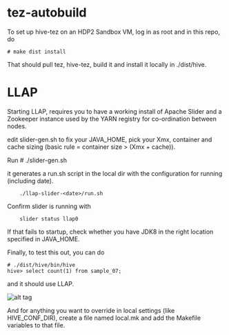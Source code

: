 tez-autobuild
=============

To set up hive-tez on an HDP2 Sandbox VM, log in as root and in this repo, do

    # make dist install

That should pull tez, hive-tez, build it and install it locally in ./dist/hive.

LLAP
====

Starting LLAP, requires you to have a working install of Apache Slider and a Zookeeper instance used by the YARN registry for co-ordination between nodes.

edit slider-gen.sh to fix your JAVA_HOME, pick your Xmx, container and cache sizing (basic rule = container size > (Xmx + cache)).

Run 
     # ./slider-gen.sh

it generates a run.sh script in the local dir with the configuration for running (including date).

        ./llap-slider-<date>/run.sh

Confirm slider is running with

        slider status llap0

If that fails to startup, check whether you have JDK8 in the right location specified in JAVA_HOME.

Finally, to test this out, you can do

    # ./dist/hive/bin/hive
    hive> select count(1) from sample_07;

and it should use LLAP.

![alt tag](http://people.apache.org/~gopalv/LLAP.gif)

And for anything you want to override in local settings (like HIVE_CONF_DIR), create a file named local.mk and add the Makefile variables to that file.
